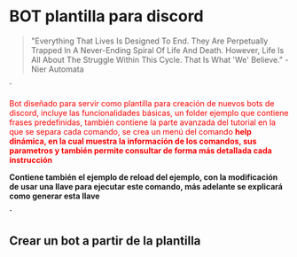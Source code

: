 BOT plantilla para discord
===

>"Everything That Lives Is Designed To End.  They Are Perpetually Trapped In A Never-Ending Spiral Of Life And Death.  However, Life Is All About The Struggle Within This Cycle. That Is What 'We' Believe." - Nier Automata

`<p style="color: red">Bot diseñado para servir como plantilla para creación de nuevos bots de discord, 
incluye las funcionalidades básicas, un folder ejemplo que contiene frases predefinidas, también contiene la parte avanzada del tutorial
en la que se separa cada comando, se crea un menú del comando <b>help</n> dinámica, en la cual muestra la información de los comandos, sus parametros
y también permite consultar de forma más detallada cada instrucción
</p>
<p>Contiene también el ejemplo de <b>reload</b> del ejemplo, con la modificación de usar una llave para ejecutar este comando, más adelante se explicará como 
generar esta llave</p>
`

Crear un bot a partir de la plantilla 
-

